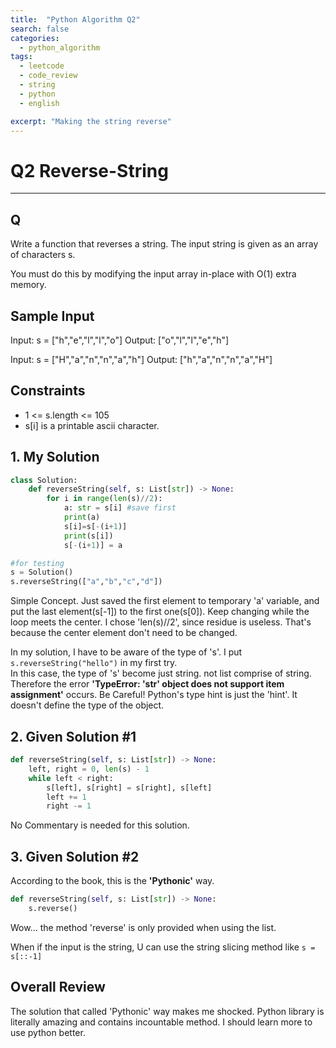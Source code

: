 ```yaml
---
title:  "Python Algorithm Q2"
search: false
categories: 
  - python_algorithm
tags:
  - leetcode
  - code_review
  - string
  - python
  - english

excerpt: "Making the string reverse"
---
```


# Q2 Reverse-String
___

## Q
Write a function that reverses a string. The input string is given as an array of characters s.

You must do this by modifying the input array in-place with O(1) extra memory.

## Sample Input
Input: s = ["h","e","l","l","o"]
Output: ["o","l","l","e","h"]

Input: s = ["H","a","n","n","a","h"]
Output: ["h","a","n","n","a","H"]

## Constraints
- 1 <= s.length <= 105
- s[i] is a printable ascii character.

## 1. My Solution
```py
class Solution:
    def reverseString(self, s: List[str]) -> None:
        for i in range(len(s)//2):
            a: str = s[i] #save first
            print(a)
            s[i]=s[-(i+1)]
            print(s[i])
            s[-(i+1)] = a

#for testing
s = Solution()
s.reverseString(["a","b","c","d"])
```
Simple Concept. Just saved the first element to temporary 'a' variable, and put the last element(s[-1]) to the first one(s[0]). Keep changing while the loop meets the center. I chose 'len(s)//2', since residue is useless. That's because the center element don't need to be changed.

In my solution, I have to be aware of the type of 's'. I put 
```s.reverseString("hello")``` in my first try.  
In this case, the type of 's' become just string. not list comprise of string.  
Therefore the error __'TypeError: 'str' object does not support item assignment'__ occurs. Be Careful! Python's type hint is just the 'hint'. It doesn't define the type of the object.

## 2. Given Solution #1
```py
def reverseString(self, s: List[str]) -> None:
    left, right = 0, len(s) - 1
    while left < right:
        s[left], s[right] = s[right], s[left]
        left += 1
        right -= 1
```
No Commentary is needed for this solution.

## 3. Given Solution #2
According to the book, this is the __'Pythonic'__ way.

```py
def reverseString(self, s: List[str]) -> None:
    s.reverse()
```
Wow... the method 'reverse' is only provided when using the list.

When if the input is the string, U can use the string slicing method like ```s = s[::-1]```

## Overall Review  
The solution that called 'Pythonic' way makes me shocked. Python library is literally amazing and contains incountable method. I should learn more to use python better. 